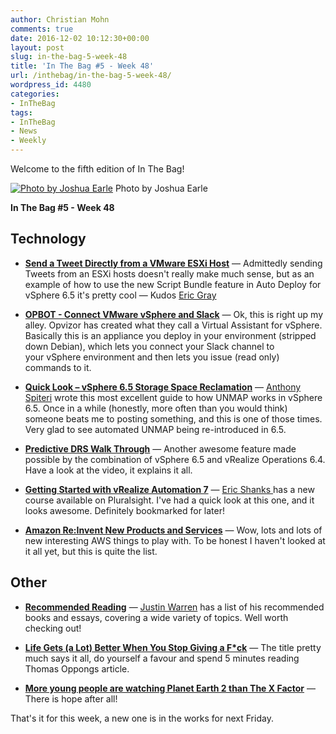 ```yaml
---
author: Christian Mohn
comments: true
date: 2016-12-02 10:12:30+00:00
layout: post
slug: in-the-bag-5-week-48
title: 'In The Bag #5 - Week 48'
url: /inthebag/in-the-bag-5-week-48/
wordpress_id: 4480
categories:
- InTheBag
tags:
- InTheBag
- News
- Weekly
---
```


Welcome to the fifth edition of In The Bag!

[![Photo by Joshua Earle](http://vninja.net/wordpress/wp-content/uploads/2016/12/s60knhjcaao-joshua-earle-644x429.jpg)](https://unsplash.com/@joshuaearle) Photo by Joshua Earle

**In The Bag #5 - Week 48**

<!--more-->



## Technology







  * [**Send a Tweet Directly from a VMware ESXi Host**](http://www.vcritical.com/2016/11/send-a-tweet-directly-from-a-vmware-esxi-host/) — Admittedly sending Tweets from an ESXi hosts doesn't really make much sense, but as an example of how to use the new Script Bundle feature in Auto Deploy for vSphere 6.5 it's pretty cool — Kudos [Eric Gray](https://twitter.com/eric_gray)


  * [**OPBOT - Connect VMware vSphere and Slack**](http://try.opvizor.com/opbot/) — Ok, this is right up my alley. Opvizor has created what they call a Virtual Assistant for vSphere. Basically this is an appliance you deploy in your environment (stripped down Debian), which lets you connect your Slack channel to your vSphere environment and then lets you issue (read only) commands to it.


  * [**Quick Look – vSphere 6.5 Storage Space Reclamation**](http://anthonyspiteri.net/quick-look-vsphere-6-5-storage-space-reclamation/) — [Anthony Spiteri](https://twitter.com/anthonyspiteri) wrote this most excellent guide to how UNMAP works in vSphere 6.5. Once in a while (honestly, more often than you would think) someone beats me to posting something, and this is one of those times. Very glad to see automated UNMAP being re-introduced in 6.5.


  * [**Predictive DRS Walk Through**](https://blogs.vmware.com/management/2016/11/predictive-drs-walk.html) — Another awesome feature made possible by the combination of vSphere 6.5 and vRealize Operations 6.4. Have a look at the video, it explains it all.


  * [**Getting Started with vRealize Automation 7**](https://www.pluralsight.com/courses/getting-started-vrealize-automation-7) — [Eric Shanks ](https://twitter.com/eric_shanks)has a new course available on Pluralsight. I've had a quick look at this one, and it looks awesome. Definitely bookmarked for later!


  * [**Amazon Re:Invent New Products and Services**](https://aws.amazon.com/new/reinvent/) — Wow, lots and lots of new interesting AWS things to play with. To be honest I haven't looked at it all yet, but this is quite the list.



## Other




  * [**Recommended Reading**](https://www.eigenmagic.com/about/recommended-reading/) — [Justin Warren](https://twitter.com/jpwarren) has a list of his recommended books and essays, covering a wide variety of topics. Well worth checking out!


  * [**Life Gets (a Lot) Better When You Stop Giving a F*ck**](https://medium.com/the-mission/life-gets-a-lot-better-when-you-stop-giving-a-f-ck-dbf96255e069#.wiycudmhk) — The title pretty much says it all, do yourself a favour and spend 5 minutes reading Thomas Oppongs article.


  * [**More young people are watching Planet Earth 2 than The X Factor**](http://www.independent.co.uk/arts-entertainment/tv/news/planet-earth-2-ii-young-viewers-x-factor-bbc-itv-david-attenborough-vieiwng-figures-ratings-a7449296.html) — There is hope after all!


That's it for this week, a new one is in the works for next Friday.
